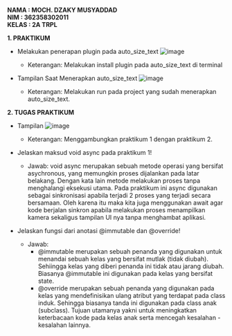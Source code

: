 **NAMA : MOCH. DZAKY MUSYADDAD**                                                                                                                                                
**NIM : 362358302011**                                                                                                                                                           
**KELAS : 2A TRPL**                                                                                                                                                              

**1. PRAKTIKUM**
- Melakukan penerapan plugin pada auto_size_text
  ![image](https://github.com/user-attachments/assets/77ecee7e-2152-4554-baf9-28a1aa9e0f9c)
  - Keterangan: Melakukan install plugin pada auto_size_text di terminal


- Tampilan Saat Menerapkan auto_size_text
  ![image](https://github.com/user-attachments/assets/f0214b5d-b183-45e5-99f0-efaf3059afc3)
  - Keterangan: Melakukan run pada project yang sudah menerapkan auto_size_text.


**2. TUGAS PRAKTIKUM**
- Tampilan 
  ![image](https://github.com/user-attachments/assets/70ab876a-d4e4-4104-81f0-321ecdb9eccc)
  - Keterangan: Menggambungkan praktikum 1 dengan praktikum 2.


- Jelaskan maksud void async pada praktikum 1!
  - Jawab: void async merupakan sebuah metode operasi yang bersifat asychronous, yang memungkin proses dijalankan pada latar belakang. Dengan kata lain metode melakukan proses tanpa menghalangi eksekusi utama. Pada praktikum ini async digunakan sebagai sinkronisasi apabila terjadi 2 proses yang terjadi secara bersamaan. Oleh karena itu maka kita juga menggunakan await agar kode berjalan sinkron apabila melakukan proses menampilkan kamera sekaligus tampilan UI nya tanpa menghambat aplikasi.

- Jelaskan fungsi dari anotasi @immutable dan @override!
  - Jawab:
      - @immutable merupakan sebuah penanda yang digunakan untuk menandai sebuah kelas yang bersifat mutlak (tidak diubah). Sehiingga kelas yang diberi penanda ini tidak atau jarang diubah. Biasanya @immutable ini digunakan pada kelas yang bersifat state.
      - @override merupakan sebuah penanda yang digunakan pada kelas yang mendefinisikan ulang atribut yang terdapat pada class induk. Sehingga biasanya tanda ini digunakan pada class anak (subclass). Tujuan utamanya yakni untuk meningkatkan keterbacaan kode pada kelas anak serta mencegah kesalahan - kesalahan lainnya.



